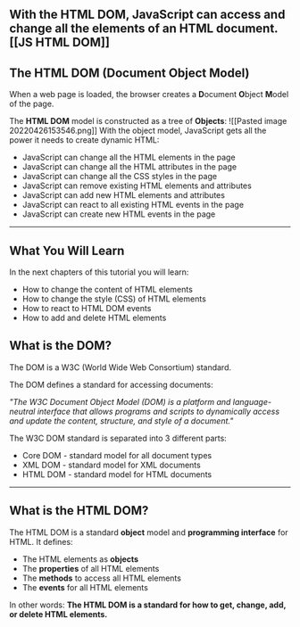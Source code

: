 

With the HTML DOM, JavaScript can access and change all the elements of an HTML document.
[[JS HTML DOM]]
---

## The HTML DOM (Document Object Model)

When a web page is loaded, the browser creates a **D**ocument **O**bject **M**odel of the page.

The **HTML DOM** model is constructed as a tree of **Objects**:
![[Pasted image 20220426153546.png]]
With the object model, JavaScript gets all the power it needs to create dynamic HTML:

-   JavaScript can change all the HTML elements in the page
-   JavaScript can change all the HTML attributes in the page
-   JavaScript can change all the CSS styles in the page
-   JavaScript can remove existing HTML elements and attributes
-   JavaScript can add new HTML elements and attributes
-   JavaScript can react to all existing HTML events in the page
-   JavaScript can create new HTML events in the page

---

## What You Will Learn

In the next chapters of this tutorial you will learn:

-   How to change the content of HTML elements
-   How to change the style (CSS) of HTML elements
-   How to react to HTML DOM events
-   How to add and delete HTML elements

## What is the DOM?

The DOM is a W3C (World Wide Web Consortium) standard.

The DOM defines a standard for accessing documents:

_"The W3C Document Object Model (DOM) is a platform and language-neutral interface that allows programs and scripts to dynamically access and update the content, structure, and style of a document."_

The W3C DOM standard is separated into 3 different parts:

-   Core DOM - standard model for all document types
-   XML DOM - standard model for XML documents
-   HTML DOM - standard model for HTML documents

---

## What is the HTML DOM?

The HTML DOM is a standard **object** model and **programming interface** for HTML. It defines:

-   The HTML elements as **objects**
-   The **properties** of all HTML elements
-   The **methods** to access all HTML elements
-   The **events** for all HTML elements

In other words: **The HTML DOM is a standard for how to get, change, add, or delete HTML elements.**